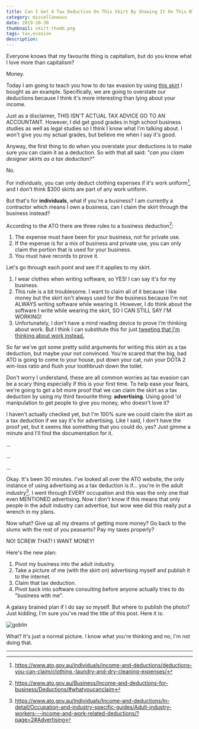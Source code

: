 ```yaml
---
title: Can I Get A Tax Deduction On This Skirt By Showing It On This Blog?
category: miscellaneous
date: 2019-10-30
thumbnail: skirt-thumb.png
tags: tax,evasion
description:
---
```


Everyone knows that my favourite thing is capitalism, but do you know what I
love more than capitalism?

Money.

Today I am going to teach you how to do tax evasion by using [this skirt]
I bought as an example. Specifically, we are going to overstate our deductions
because I think it's more interesting than lying about your income.

[this skirt]: https://rosen-store.com/products/yohji-yamamoto-ys-asymmetrical-wool-skirt-yoh-1193

Just as a disclaimer, THIS ISN'T ACTUAL TAX ADVICE GO TO AN ACCOUNTANT.
However, I did get good grades in high school business studies as well as
legal studies so I think I know what I'm talking about. I won't give you my
actual grades, but believe me when I say it's good.

Anyway, the first thing to do when you overstate your deductions is to make
sure you can claim it as a deduction. So with that all said: *"can you claim
designer skirts as a tax deduction?"*

No.

For individuals, you can only deduct clothing expenses if it's work
uniform[^1], and I don't think $300 skirts are part of any work uniform.

But that's for **individuals**, what if you're a business? I am currently a
contractor which means I own a business, can I claim the skirt through the
business instead?

According to the ATO there are three rules to a business deduction[^2]:

1. The expense must have been for your business, not for private use.
2. If the expense is for a mix of business and private use, you can only claim
   the portion that is used for your business.
3. You must have records to prove it.

Let's go through each point and see if it applies to my skirt.

1. I wear clothes when writing software, so YES! I can say it's for my business.
2. This rule is a bit troublesome. I want to claim all of it because I like
   money but the skirt isn't always used for the business because I'm not
   ALWAYS writing software while wearing it. However, I do think about the
   software I write while wearing the skirt, SO I CAN STILL SAY I'M WORKING!
3. Unfortunately, I don't have a mind reading device to prove I'm thinking
   about work. But I think I can substitute this for just [tweeting that I'm
   thinking about work instead.](https://twitter.com/beanpup_py/status/1186056330508787712)

So far we've got some pretty solid arguments for writing this skirt as a tax
deduction, but maybe your not convinced. You're scared that the big, bad ATO
is going to come to your house, put down your cat, ruin your DOTA 2
win-loss ratio and flush your toothbrush down the toilet.

Don't worry I understand, these are all common worries as tax evasion can be a
scary thing especially if this is your first time. To help ease your fears,
we're going to get a bit more proof that we can claim the skirt as a tax
deduction by using my third favourite thing: **advertising**. Using good 'ol
manipulation to get people to give you money, who doesn't love it?

I haven't actually checked yet, but I'm 100% sure we could claim the skirt as
a tax deduction if we say it's for advertising. Like I said, I don't have
the proof yet, but it seems like something that you could do, yes? Just gimme
a minute and I'll find the documentation for it.

...

...

...

Okay. It's been 30 minutes. I've looked all over the ATO website, the only
instance of using advertising as a tax deduction is if... you're in the adult
industry[^3]. I went through EVERY occupation and this was the only one that
even MENTIONED advertising. Now I don't know if this means that only people in
the adult industry can advertise, but wow wee did this really put a wrench in
my plans.

Now what? Give up all my dreams of getting more money? Go back to the slums
with the rest of you peasants? Pay my taxes properly?

NO! SCREW THAT! I WANT MONEY!

Here's the new plan:

1. Pivot my business into the adult industry.
2. Take a picture of me (with the skirt on) advertising myself and publish it
   to the internet.
3. Claim that tax deduction.
4. Pivot back into software consulting before anyone actually tries to do
   "business with me".

A galaxy brained plan if I do say so myself. But where to publish the photo?
Just kidding, I'm sure you've read the title of this post. Here it is:

![goblin](https://cdn.halcyonnouveau.xyz/blog/img/goblin.jpg)

What? It's just a normal picture. I know what you're thinking and no, I'm not
doing that.

----

[^1]: https://www.ato.gov.au/individuals/income-and-deductions/deductions-you-can-claim/clothing,-laundry-and-dry-cleaning-expenses/

[^2]: https://www.ato.gov.au/Business/Income-and-deductions-for-business/Deductions/#whatyoucanclaim

[^3]: https://www.ato.gov.au/Individuals/Income-and-deductions/In-detail/Occupation-and-industry-specific-guides/Adult-industry-workers---income-and-work-related-deductions/?page=2#Advertising
